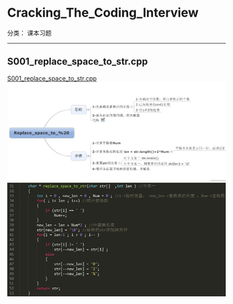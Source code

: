 # Cracking_The_Coding_Interview

分类： 课本习题

---


## S001_replace_space_to_str.cpp ##
[S001_replace_space_to_str.cpp][1]
![思维导图][2]
![代码][3]


  [1]: https://github.com/waten1992/Cracking_The_Coding_Interview/blob/master/S001_replace_space_to_str.cpp
  [2]: https://github.com/waten1992/Cracking_The_Coding_Interview/blob/master/Iamge/S001_replace_space_to_%2520.JPG
  [3]: https://github.com/waten1992/Cracking_The_Coding_Interview/blob/master/Iamge/S001_replace_space_to_%2520_code.JPG
